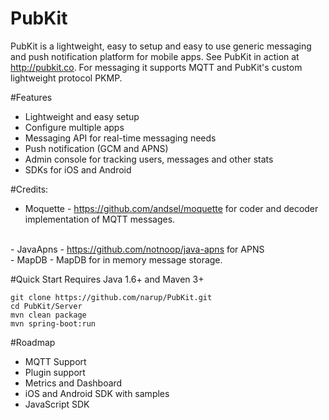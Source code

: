 # PubKit
PubKit is a lightweight, easy to setup and easy to use generic messaging and push notification platform for mobile apps. See PubKit in action at <a href="https://pubkit.co">http://pubkit.co</a>. For messaging it supports MQTT and PubKit's custom lightweight protocol PKMP. 

#Features
* Lightweight and easy setup
* Configure multiple apps
* Messaging API for real-time messaging needs
* Push notification (GCM and APNS) 
* Admin console for tracking users, messages and other stats
* SDKs for iOS and Android

#Credits:
- Moquette - <a href="https://github.com/andsel/moquette">https://github.com/andsel/moquette</a>
for coder and decoder implementation of MQTT messages.
<br/>
- JavaApns - <a href="https://github.com/notnoop/java-apns">https://github.com/notnoop/java-apns</a> for APNS
<br>
- MapDB - MapDB for in memory message storage.

#Quick Start
Requires Java 1.6+ and Maven 3+

```
git clone https://github.com/narup/PubKit.git
cd PubKit/Server
mvn clean package
mvn spring-boot:run
```
#Roadmap
* MQTT Support
* Plugin support
* Metrics and Dashboard
* iOS and Android SDK with samples
* JavaScript SDK
